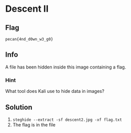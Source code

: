# Descent II

## Flag

`pecan{4nd_d0wn_w3_g0}`

## Info

A file has been hidden inside this image containing a flag.

### Hint

What tool does Kali use to hide data in images?

## Solution

1. `steghide --extract -sf descent2.jpg -xf flag.txt`
2. The flag is in the file